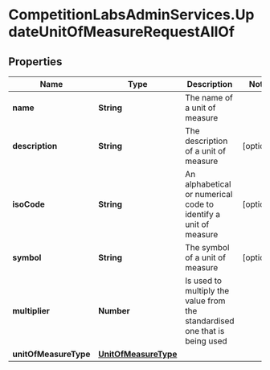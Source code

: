 # CompetitionLabsAdminServices.UpdateUnitOfMeasureRequestAllOf

## Properties

Name | Type | Description | Notes
------------ | ------------- | ------------- | -------------
**name** | **String** | The name of a unit of measure | 
**description** | **String** | The description of a unit of measure | [optional] 
**isoCode** | **String** | An alphabetical or numerical code to identify a unit of measure | [optional] 
**symbol** | **String** | The symbol of a unit of measure | [optional] 
**multiplier** | **Number** | Is used to multiply the value from the standardised one that is being used | 
**unitOfMeasureType** | [**UnitOfMeasureType**](UnitOfMeasureType.md) |  | 


